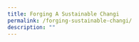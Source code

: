 ```yaml
---
title: Forging A Sustainable Changi
permalink: /forging-sustainable-changi/
description: ""
---
```

